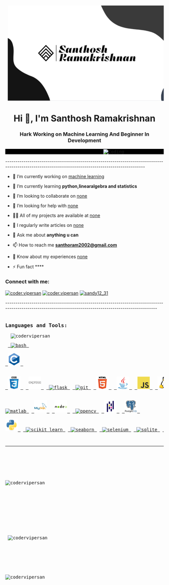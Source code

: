 
<pre> <img align="center" src="./mycard.png"> </pre>
<h1 align="center" style="font-family: "Lucida Console", "Courier New", monospace;">Hi 👋, I'm Santhosh Ramakrishnan</h1>
<h3 align="center">Hark Working on Machine Learning And Beginner In Development</h3>
<pre style="background-color:black">                                     <img align="center" alt="Coding" width="400" src="https://octodex.github.com/images/pythocat.png"></pre>
---------------------------------------------------------------------------------------------------------------------------------------------------

- 🔭 I’m currently working on [machine learning](none)

- 🌱 I’m currently learning **python,linearalgebra and statistics**

- 👯 I’m looking to collaborate on [none](none)                                       

- 🤝 I’m looking for help with [none](none)                                          

- 👨‍💻 All of my projects are available at [none](none)

- 📝 I regularly write articles on [none](none)

- 💬 Ask me about **anything u can**

- 📫 How to reach me **santhoram2002@gmail.com**

- 📄 Know about my experiences [none](none)

- ⚡ Fun fact ****

<h3 align="left">Connect with me:</h3>
<p align="left">
<a href="https://instagram.com/coder.vipersan" target="blank"><img align="center" src="https://raw.githubusercontent.com/rahuldkjain/github-profile-readme-generator/master/src/images/icons/Social/instagram.svg" alt="coder.vipersan" height="30" width="40" /></a>
<a href="https://www.youtube.com/c/coder.vipersan" target="blank"><img align="center" src="https://raw.githubusercontent.com/rahuldkjain/github-profile-readme-generator/master/src/images/icons/Social/youtube.svg" alt="coder.vipersan" height="30" width="40" /></a>
<a href="https://www.codechef.com/users/sandy12_31" target="blank"><img align="center" src="https://cdn.jsdelivr.net/npm/simple-icons@3.1.0/icons/codechef.svg" alt="sandy12_31" height="30" width="40" /></a>
</p>
---------------------------------------------------------------------------------------------------------------------------------------------------------

<pre style="background-color="white;"><h3 align="left">Languages and Tools:</h3>  <img src="https://komarev.com/ghpvc/?username=codervipersan&label=BASH&color=0e75b6&style=flat" alt="codervipersan" />   <p align="left"> <a href="https://www.gnu.org/software/bash/" target="_blank" rel="noreferrer"> <img src="https://www.vectorlogo.zone/logos/gnu_bash/gnu_bash-icon.svg" alt="bash" width="40" height="40"/> </a>      

<a href="https://www.cprogramming.com/" target="_blank" rel="noreferrer"> <img src="https://raw.githubusercontent.com/devicons/devicon/master/icons/c/c-original.svg" alt="c" width="40" height="40"/> </a>


<a href="https://www.w3schools.com/css/" target="_blank" rel="noreferrer"> <img src="https://raw.githubusercontent.com/devicons/devicon/master/icons/css3/css3-original-wordmark.svg" alt="css3" width="40" height="40"/> </a> <a href="https://expressjs.com" target="_blank" rel="noreferrer"> <img src="https://raw.githubusercontent.com/devicons/devicon/master/icons/express/express-original-wordmark.svg" alt="express" width="40" height="40"/> </a> <a href="https://flask.palletsprojects.com/" target="_blank" rel="noreferrer"> <img src="https://www.vectorlogo.zone/logos/pocoo_flask/pocoo_flask-icon.svg" alt="flask" width="40" height="40"/> </a> <a href="https://git-scm.com/" target="_blank" rel="noreferrer"> <img src="https://www.vectorlogo.zone/logos/git-scm/git-scm-icon.svg" alt="git" width="40" height="40"/> </a> <a href="https://www.w3.org/html/" target="_blank" rel="noreferrer"> <img src="https://raw.githubusercontent.com/devicons/devicon/master/icons/html5/html5-original-wordmark.svg" alt="html5" width="40" height="40"/> </a> <a href="https://www.java.com" target="_blank" rel="noreferrer"> <img src="https://raw.githubusercontent.com/devicons/devicon/master/icons/java/java-original.svg" alt="java" width="40" height="40"/> </a> <a href="https://developer.mozilla.org/en-US/docs/Web/JavaScript" target="_blank" rel="noreferrer"> <img src="https://raw.githubusercontent.com/devicons/devicon/master/icons/javascript/javascript-original.svg" alt="javascript" width="40" height="40"/> </a> <a href="https://www.linux.org/" target="_blank" rel="noreferrer"> <img src="https://raw.githubusercontent.com/devicons/devicon/master/icons/linux/linux-original.svg" alt="linux" width="40" height="40"/> </a> <a href="https://www.mathworks.com/" target="_blank" rel="noreferrer">


<img src="https://upload.wikimedia.org/wikipedia/commons/2/21/Matlab_Logo.png" alt="matlab" width="40" height="40"/> </a> <a href="https://www.mysql.com/" target="_blank" rel="noreferrer"> <img src="https://raw.githubusercontent.com/devicons/devicon/master/icons/mysql/mysql-original-wordmark.svg" alt="mysql" width="40" height="40"/> </a> <a href="https://nodejs.org" target="_blank" rel="noreferrer"> <img src="https://raw.githubusercontent.com/devicons/devicon/master/icons/nodejs/nodejs-original-wordmark.svg" alt="nodejs" width="40" height="40"/> </a> <a href="https://opencv.org/" target="_blank" rel="noreferrer"> <img src="https://www.vectorlogo.zone/logos/opencv/opencv-icon.svg" alt="opencv" width="40" height="40"/> </a> <a href="https://pandas.pydata.org/" target="_blank" rel="noreferrer"> <img src="https://raw.githubusercontent.com/devicons/devicon/2ae2a900d2f041da66e950e4d48052658d850630/icons/pandas/pandas-original.svg" alt="pandas" width="40" height="40"/> </a> <a href="https://www.postgresql.org" target="_blank" rel="noreferrer"> <img src="https://raw.githubusercontent.com/devicons/devicon/master/icons/postgresql/postgresql-original-wordmark.svg" alt="postgresql" width="40" height="40"/> </a> <a href="https://www.python.org" target="_blank" rel="noreferrer">

<img src="https://raw.githubusercontent.com/devicons/devicon/master/icons/python/python-original.svg" alt="python" width="40" height="40"/> </a> <a href="https://scikit-learn.org/" target="_blank" rel="noreferrer"> <img src="https://upload.wikimedia.org/wikipedia/commons/0/05/Scikit_learn_logo_small.svg" alt="scikit_learn" width="40" height="40"/> </a> <a href="https://seaborn.pydata.org/" target="_blank" rel="noreferrer"> <img src="https://seaborn.pydata.org/_images/logo-mark-lightbg.svg" alt="seaborn" width="40" height="40"/> </a> <a href="https://www.selenium.dev" target="_blank" rel="noreferrer"> <img src="https://raw.githubusercontent.com/detain/svg-logos/780f25886640cef088af994181646db2f6b1a3f8/svg/selenium-logo.svg" alt="selenium" width="40" height="40"/> </a> <a href="https://www.sqlite.org/" target="_blank" rel="noreferrer"> <img src="https://www.vectorlogo.zone/logos/sqlite/sqlite-icon.svg" alt="sqlite" width="40" height="40"/> </a> <a href="https://www.tensorflow.org" target="_blank" rel="noreferrer"> <img src="https://www.vectorlogo.zone/logos/tensorflow/tensorflow-icon.svg" alt="tensorflow" width="40" height="40"/> </a> </p> </pre>
--------------------------------------------------------------------------------------------------------------------------------------------------------
<pre>





<p><img align="left" src="https://github-readme-stats.vercel.app/api/top-langs?username=codervipersan&show_icons=true&locale=en&layout=compact" alt="codervipersan" /></p>







                                                       
                                                                                                                                                                                                                                      <p>&nbsp;<img align="center" src="https://github-readme-stats.vercel.app/api?username=codervipersan&show_icons=true&locale=en" alt="codervipersan" /></p>


                                                                                                                                                  
                                                                                                                                                  <p><img align="center" src="https://github-readme-streak-stats.herokuapp.com/?user=codervipersan&" alt="codervipersan" /></p>

                                                                                                                      </pre>
